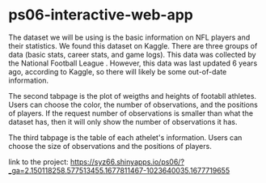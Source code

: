 # ps06-interactive-web-app

The dataset we will be using is the basic information on NFL players and their statistics. We found this dataset on Kaggle. There are three groups of data (basic stats, career stats, and game logs). This data was collected by the National Football League . However, this data was last updated 6 years ago, according to Kaggle, so there will likely be some out-of-date information.

The second tabpage is the plot of weigths and heights of footabll athletes. Users can choose the color, the number of observations, and the positions of players. If the request number of observations is smaller than what the dataset has, then it will only show the number of observations it has.

The third tabpage is the table of each athelet's information. Users can choose the size of observations and the positions of players.

link to the project: https://syz66.shinyapps.io/ps06/?_ga=2.150118258.577513455.1677811467-1023640035.1677719655 
